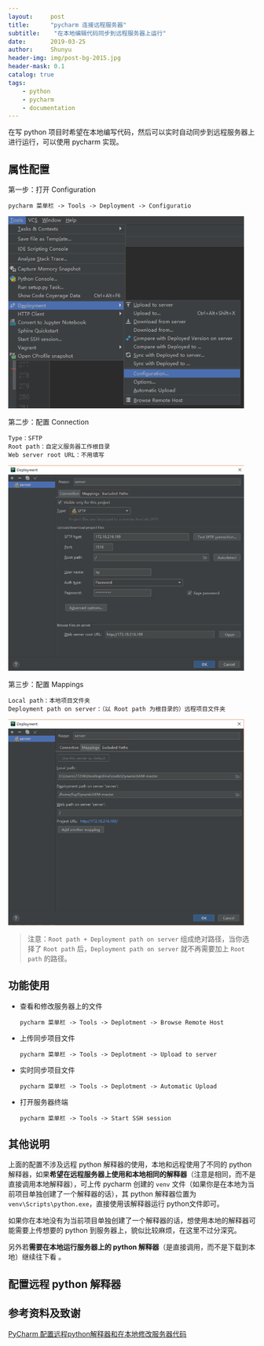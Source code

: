 ```yaml
---
layout:     post
title:      "pycharm 连接远程服务器"
subtitle:    "在本地编辑代码同步到远程服务器上运行"
date:       2019-03-25
author:     Shunyu
header-img: img/post-bg-2015.jpg
header-mask: 0.1
catalog: true
tags:
    - python
    - pycharm
    - documentation
---
```




在写 python 项目时希望在本地编写代码，然后可以实时自动同步到远程服务器上进行运行，可以使用 pycharm 实现。



## 属性配置

第一步：打开 Configuration

```
pycharm 菜单栏 -> Tools -> Deployment -> Configuratio
```

<img width="480" src="/img/in-post/2019-03-25-pycharm 连接远程服务器/1.png"/>



第二步：配置 Connection

```
Type：SFTP
Root path：自定义服务器工作根目录
Web server root URL：不用填写
```

<img width="480" src="/img/in-post/2019-03-25-pycharm 连接远程服务器/2.png"/>



第三步：配置 Mappings

```
Local path：本地项目文件夹
Deployment path on server：（以 Root path 为根目录的）远程项目文件夹
```

<img width="480" src="/img/in-post/2019-03-25-pycharm 连接远程服务器/3.png"/>



>注意：`Root path + Deployment path on server` 组成绝对路径，当你选择了 `Root path` 后，`Deployment path on server` 就不再需要加上 `Root path` 的路径。



## 功能使用

- 查看和修改服务器上的文件

  ```
  pycharm 菜单栏 -> Tools -> Deplotment -> Browse Remote Host
  ```

- 上传同步项目文件

  ```
  pycharm 菜单栏 -> Tools -> Deplotment -> Upload to server
  ```

- 实时同步项目文件

  ```
  pycharm 菜单栏 -> Tools -> Deplotment -> Automatic Upload
  ```

- 打开服务器终端

  ```
  pycharm 菜单栏 -> Tools -> Start SSH session
  ```

  

## 其他说明

上面的配置不涉及远程 python 解释器的使用，本地和远程使用了不同的 python 解释器，如果**希望在远程服务器上使用和本地相同的解释器**（注意是相同，而不是直接调用本地解释器），可上传 pycharm 创建的 `venv` 文件（如果你是在本地为当前项目单独创建了一个解释器的话），其 python 解释器位置为 `venv\Scripts\python.exe`，直接使用该解释器运行 python文件即可。

如果你在本地没有为当前项目单独创建了一个解释器的话，想使用本地的解释器可能需要上传想要的 python 到服务器上，貌似比较麻烦，在这里不过分深究。

另外若**需要在本地运行服务器上的 python 解释器**（是直接调用，而不是下载到本地）继续往下看 。



## 配置远程 python 解释器





## 参考资料及致谢

[PyCharm 配置远程python解释器和在本地修改服务器代码](https://www.cnblogs.com/xiongmao-cpp/p/7856596.html)

